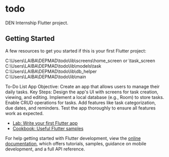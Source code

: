 # todo

DEN Internship Flutter project.

## Getting Started

A few resources to get you started if this is your first Flutter project:

C:\Users\LAIBA\DEPMAD\todo\lib\screens\home_screen  or \task_screen
C:\Users\LAIBA\DEPMAD\todo\lib\models\task
C:\Users\LAIBA\DEPMAD\todo\lib\db_helper
C:\Users\LAIBA\DEPMAD\todo\lib\main

To-Do List App
Objective: Create an app that allows users to manage their
daily tasks.
Key Steps:
Design the app's UI with screens for task creation,
viewing, and editing.
Implement a local database (e.g., Room) to store tasks.
Enable CRUD operations for tasks.
Add features like task categorization, due dates, and
reminders.
Test the app thoroughly to ensure all features work as
expected.

- [Lab: Write your first Flutter app](https://docs.flutter.dev/get-started/codelab)
- [Cookbook: Useful Flutter samples](https://docs.flutter.dev/cookbook)

For help getting started with Flutter development, view the
[online documentation](https://docs.flutter.dev/), which offers tutorials,
samples, guidance on mobile development, and a full API reference.
